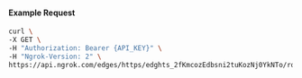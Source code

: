 <!-- Code generated for API Clients. DO NOT EDIT. -->

#### Example Request

```bash
curl \
-X GET \
-H "Authorization: Bearer {API_KEY}" \
-H "Ngrok-Version: 2" \
https://api.ngrok.com/edges/https/edghts_2fKmcozEdbsni2tuKozNj0YkNTo/routes/edghtsrt_2fKmcmjzPhvRuS4MfgQMHwr4EMm/oidc
```
